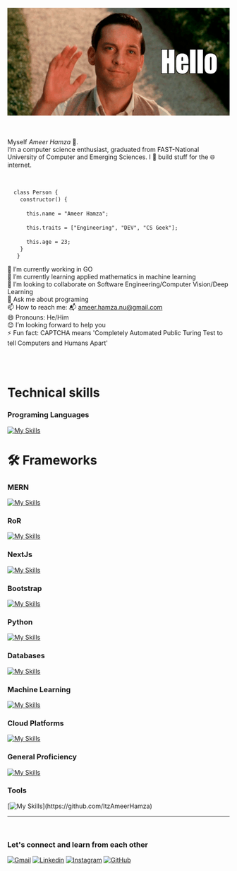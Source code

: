 ![Profile Image](https://github.com/ItzAmeerHamza/ItzAmeerHamza/blob/main/hello-gif-15.gif)  
<br />
<br />

Myself _Ameer Hamza_ 👋.  
I’m a computer science enthusiast, graduated from FAST-National University of Computer and Emerging Sciences. I 🔧 build stuff for the 🌐 internet. 


<br />


```
  class Person {
    constructor() {

      this.name = "Ameer Hamza";

      this.traits = ["Engineering", "DEV", "CS Geek"];

      this.age = 23;                                                      
    }
   }
 ```


 🔭 I’m currently working in GO <br />
 🌱 I’m currently learning applied mathematics in machine learning <br />
 👯 I’m looking to collaborate on Software Engineering/Computer Vision/Deep Learning <br />
 💬 Ask me about programing <br />
 📫 How to reach me: 📬 ameer.hamza.nu@gmail.com <br />
 😄 Pronouns: He/Him <br />
 😊 I’m looking forward to help you <br />
 ⚡ Fun fact: CAPTCHA means 'Completely Automated Public Turing Test to tell Computers and Humans Apart' <br />
 
 <br />
 <br />
 
 # Technical skills
 ### Programing Languages
 [![My Skills](https://skillicons.dev/icons?i=python,js,cpp,bash,php,golang,cs,html,css,sass,tailwind)](https://github.com/ItzAmeerHamza)
 
 
 # 🛠 Frameworks
 ### MERN
 [![My Skills](https://skillicons.dev/icons?i=mongodb,express,react,nodejs)](https://github.com/ItzAmeerHamza)
 ### RoR
 [![My Skills](https://skillicons.dev/icons?i=ruby,rails)](https://github.com/ItzAmeerHamza)
 ### NextJs
 [![My Skills](https://skillicons.dev/icons?i=nextjs)](https://github.com/ItzAmeerHamza)
 ### Bootstrap
 [![My Skills](https://skillicons.dev/icons?i=bootstrap)](https://github.com/ItzAmeerHamza)
 ### Python
 [![My Skills](https://skillicons.dev/icons?i=django,fastapi)](https://github.com/ItzAmeerHamza)

 
 ### Databases
 [![My Skills](https://skillicons.dev/icons?i=mysql,sqlite,postgres,mongodb)](https://github.com/ItzAmeerHamza)
 ### Machine Learning
 [![My Skills](https://skillicons.dev/icons?i=qt,pytorch,py,opencv,matlab,tensorflow,sklearn)](https://github.com/ItzAmeerHamza)
 ### Cloud Platforms
 [![My Skills](https://skillicons.dev/icons?i=gcp,heroku,github)](https://github.com/ItzAmeerHamza)
 ### General Proficiency
 [![My Skills](https://skillicons.dev/icons?i=jquery,ts,postman,npm,anaconda,selenium,latex,git,github)](https://github.com/ItzAmeerHamza)
 ### Tools
 [![My Skills](https://skillicons.dev/icons?i=notion,vscode,visualstudio,linux,pycharm,)](https://github.com/ItzAmeerHamza)

 ----

 <br />
 
 ### Let's connect and learn from each other
  [![Gmail](https://skillicons.dev/icons?i=gmail)](mailto:your-email@gmail.com)
  [![Linkedin](https://skillicons.dev/icons?i=linkedin)](https://www.linkedin.com/in/contact-ameer-hamza/)
  [![Instagram](https://skillicons.dev/icons?i=instagram)](https://www.instagram.com/am33r_ham2a/)
  [![GitHub](https://skillicons.dev/icons?i=github)](https://github.com/ItzAmeerHamza)

<!--
**ItzAmeerHamza/ItzAmeerHamza** is a ✨ _special_ ✨ repository because its `README.md` (this file) appears on your GitHub profile.


Here are some ideas to get you started:
-->
